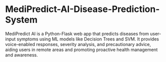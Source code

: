 # MediPredict-AI-Disease-Prediction-System
MediPredict AI is a Python-Flask web app that predicts diseases from user-input symptoms using ML models like Decision Trees and SVM. It provides voice-enabled responses, severity analysis, and precautionary advice, aiding users in remote areas and promoting proactive health management and awareness.

